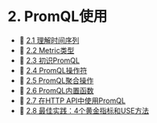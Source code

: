 # 2. PromQL使用

* 📄 [2.1 理解时间序列](siyuan://blocks/20230802135532-zg96brm)
* 📄 [2.2 Metric类型](siyuan://blocks/20230802141044-zt8vjtp)
* 📄 [2.3 初识PromQL](siyuan://blocks/20230802141737-hyjaicv)
* 📄 [2.4 PromQL操作符](siyuan://blocks/20230802141856-1qkefg3)
* 📄 [2.5 PromQL聚合操作](siyuan://blocks/20230802141938-g4yhekh)
* 📄 [2.6 PromQL内置函数](siyuan://blocks/20230802142009-jvy3od7)
* 📄 [2.7 在HTTP API中使用PromQL](siyuan://blocks/20230802142110-48rc8u8)
* 📄 [2.8 最佳实践：4个黄金指标和USE方法](siyuan://blocks/20230802142203-prwpmjg)

‍
